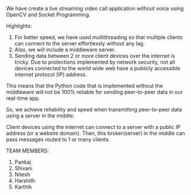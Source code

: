 We have create a live streaming video call application without voice using OpenCV and Socket Programming.

Highlights:
1. For better speed, we have used multithreading so that multiple clients can connect to the server effortlessly without any lag.
2. Also, we will include a middleware server.
3. Sending data between 2 or more client devices over the internet is tricky. Due to protections implemented by network security, not all devices connected to the world wide web have a publicly accessible internet protocol (IP) address.

This means that the Python code that is implemented without the middleware will not be 100% reliable for sending peer-to-peer data in our real-time app.

So, we achieve reliability and speed when transmitting peer-to-peer data using a server in the middle:

Client devices using the internet can connect to a server with a public IP address (or a website domain).
Then, this broker(server) in the middle can pass messages routed to 1 or many clients.

TEAM MEMBERS:
1. Pankaj
2. Shivani
3. Nitesh
4. Harshith
5. Karthik
